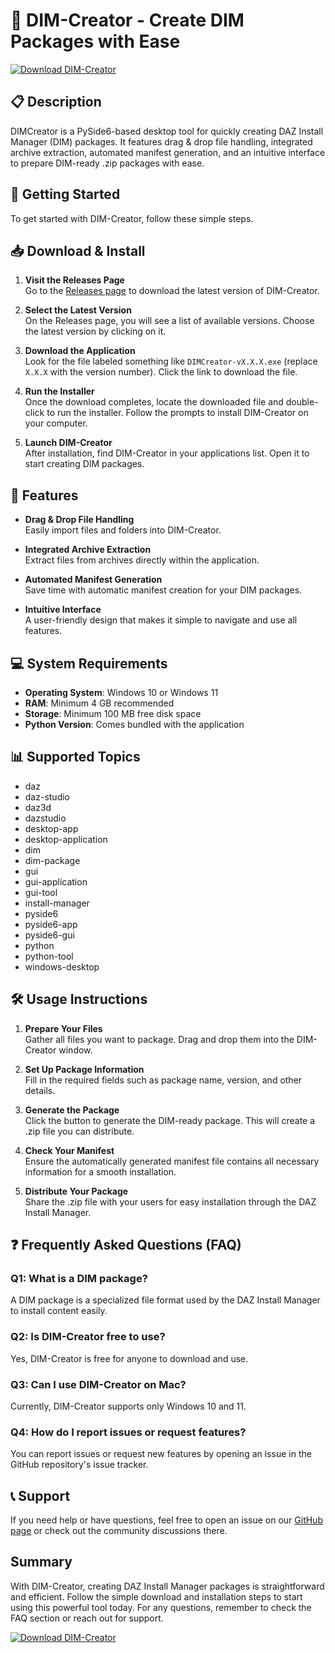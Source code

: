 # 🎨 DIM-Creator - Create DIM Packages with Ease

[![Download DIM-Creator](https://img.shields.io/badge/Download-DIM--Creator-blue.svg)](https://github.com/NouryGilgamesh/DIM-Creator/releases)

## 📋 Description

DIMCreator is a PySide6-based desktop tool for quickly creating DAZ Install Manager (DIM) packages. It features drag & drop file handling, integrated archive extraction, automated manifest generation, and an intuitive interface to prepare DIM-ready .zip packages with ease.

## 🚀 Getting Started

To get started with DIM-Creator, follow these simple steps.

## 📥 Download & Install

1. **Visit the Releases Page**  
   Go to the [Releases page](https://github.com/NouryGilgamesh/DIM-Creator/releases) to download the latest version of DIM-Creator.

2. **Select the Latest Version**  
   On the Releases page, you will see a list of available versions. Choose the latest version by clicking on it.

3. **Download the Application**  
   Look for the file labeled something like `DIMCreator-vX.X.X.exe` (replace `X.X.X` with the version number). Click the link to download the file.

4. **Run the Installer**  
   Once the download completes, locate the downloaded file and double-click to run the installer. Follow the prompts to install DIM-Creator on your computer.

5. **Launch DIM-Creator**  
   After installation, find DIM-Creator in your applications list. Open it to start creating DIM packages.

## 🔧 Features

- **Drag & Drop File Handling**  
  Easily import files and folders into DIM-Creator.

- **Integrated Archive Extraction**  
  Extract files from archives directly within the application.

- **Automated Manifest Generation**  
  Save time with automatic manifest creation for your DIM packages.

- **Intuitive Interface**  
  A user-friendly design that makes it simple to navigate and use all features.

## 💻 System Requirements

- **Operating System**: Windows 10 or Windows 11
- **RAM**: Minimum 4 GB recommended
- **Storage**: Minimum 100 MB free disk space
- **Python Version**: Comes bundled with the application

## 📊 Supported Topics

- daz
- daz-studio
- daz3d
- dazstudio
- desktop-app
- desktop-application
- dim
- dim-package
- gui
- gui-application
- gui-tool
- install-manager
- pyside6
- pyside6-app
- pyside6-gui
- python
- python-tool
- windows-desktop

## 🛠️ Usage Instructions

1. **Prepare Your Files**  
   Gather all files you want to package. Drag and drop them into the DIM-Creator window.

2. **Set Up Package Information**  
   Fill in the required fields such as package name, version, and other details.

3. **Generate the Package**  
   Click the button to generate the DIM-ready package. This will create a .zip file you can distribute.

4. **Check Your Manifest**  
   Ensure the automatically generated manifest file contains all necessary information for a smooth installation.

5. **Distribute Your Package**  
   Share the .zip file with your users for easy installation through the DAZ Install Manager.

## ❓ Frequently Asked Questions (FAQ)

### Q1: What is a DIM package?  
A DIM package is a specialized file format used by the DAZ Install Manager to install content easily.

### Q2: Is DIM-Creator free to use?  
Yes, DIM-Creator is free for anyone to download and use.

### Q3: Can I use DIM-Creator on Mac?  
Currently, DIM-Creator supports only Windows 10 and 11.

### Q4: How do I report issues or request features?  
You can report issues or request new features by opening an issue in the GitHub repository's issue tracker.

## 📞 Support

If you need help or have questions, feel free to open an issue on our [GitHub page](https://github.com/NouryGilgamesh/DIM-Creator/issues) or check out the community discussions there.

## Summary

With DIM-Creator, creating DAZ Install Manager packages is straightforward and efficient. Follow the simple download and installation steps to start using this powerful tool today. For any questions, remember to check the FAQ section or reach out for support. 

[![Download DIM-Creator](https://img.shields.io/badge/Download-DIM--Creator-blue.svg)](https://github.com/NouryGilgamesh/DIM-Creator/releases)